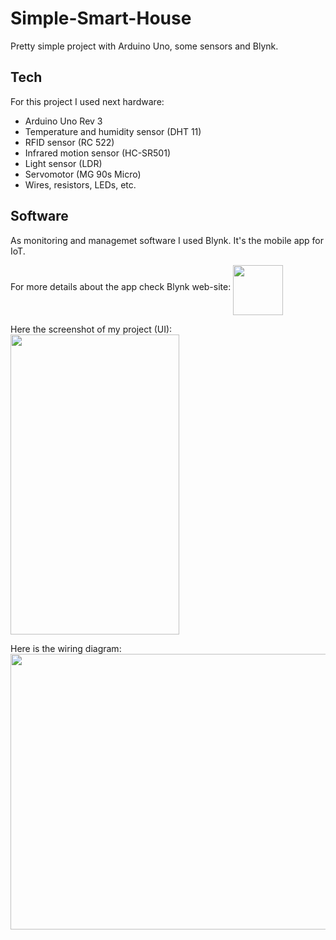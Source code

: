 

# Simple-Smart-House
Pretty simple project with Arduino Uno, some sensors and Blynk.

## Tech

For this project I used next hardware:
  - Arduino Uno Rev 3
  - Temperature and humidity sensor (DHT 11)
  - RFID sensor (RC 522)
  - Infrared motion sensor (HC-SR501)
  - Light sensor (LDR)
  - Servomotor (MG 90s Micro)
  - Wires, resistors, LEDs, etc.
  
## Software
  
 As monitoring and managemet software I used Blynk. It's the mobile app for IoT.
 
 For more details about the app check Blynk web-site: 
 [<img src="https://cldup.com/tHQYtiCDkX.png" height="80" width="80" align="middle">](http://www.blynk.cc/)
 
 Here the screenshot of my project (UI):
<img src="https://cldup.com/q7Ub1iO-iP.png" height="480" width="270" align="top">

Here is the wiring diagram:
<img src="https://cldup.com/z_nADoX5HX.jpg" height="441" width="1088" align="top">
